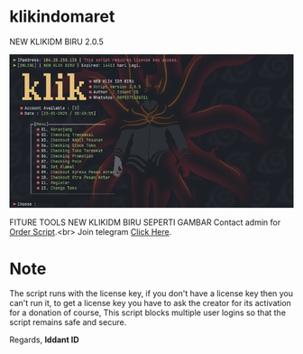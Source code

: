 # klikindomaret
NEW KLIKIDM BIRU 2.0.5

<center><img src="biru.png" alt="tools"></center>

FITURE TOOLS NEW KLIKIDM BIRU SEPERTI GAMBAR
Contact admin for [Order Script](https://api.whatsapp.com/send?phone=62895375136311&text=Hai%2C%20Iddant%20ID%0AOrder%20script%20NEWKLIKIDM%20V2.0.5%20dong.).<br>
Join telegram [Click Here](https://t.me/info_ladang_ngopi).<br>



# Note
The script runs with the license key,
if you don't have a license key then you can't run it,
to get a license key you have to ask the creator for its activation for a donation of course,
This script blocks multiple user logins so that the script remains safe and secure.

Regards,
**Iddant ID**
